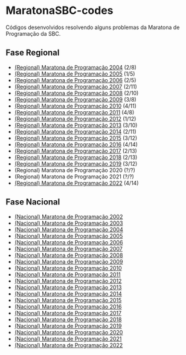 # MaratonaSBC-codes
Códigos desenvolvidos resolvendo alguns problemas da Maratona de Programação da SBC.

## Fase Regional

- [(Regional) Maratona de Programação 2004](https://github.com/Kenzo-Sugai/MaratonaSBC-codes/tree/main/Maratona%20de%20Programação%202004) (2/8)
- [(Regional) Maratona de Programação 2005](https://github.com/Kenzo-Sugai/MaratonaSBC-codes/tree/main/Maratona%20de%20Programação%202005) (1/5)
- [(Regional) Maratona de Programação 2006](https://github.com/Kenzo-Sugai/MaratonaSBC-codes/tree/main/Maratona%20de%20Programação%202006) (2/5)
- [(Regional) Maratona de Programação 2007](https://github.com/Kenzo-Sugai/MaratonaSBC-codes/tree/main/Maratona%20de%20Programação%202007) (2/11)
- [(Regional) Maratona de Programação 2008](https://github.com/Kenzo-Sugai/MaratonaSBC-codes/tree/main/Maratona%20de%20Programação%202008) (2/10)
- [(Regional) Maratona de Programação 2009](https://github.com/Kenzo-Sugai/MaratonaSBC-codes/tree/main/Maratona%20de%20Programação%202009) (3/8)
- [(Regional) Maratona de Programação 2010](https://github.com/Kenzo-Sugai/MaratonaSBC-codes/tree/main/Maratona%20de%20Programação%202010) (4/11)
- [(Regional) Maratona de Programação 2011](https://github.com/Kenzo-Sugai/MaratonaSBC-codes/tree/main/Maratona%20de%20Programação%202011) (4/8)
- [(Regional) Maratona de Programação 2012](https://github.com/Kenzo-Sugai/MaratonaSBC-codes/tree/main/Maratona%20de%20Programação%202012) (1/12)
- [(Regional) Maratona de Programação 2013](https://github.com/Kenzo-Sugai/MaratonaSBC-codes/tree/main/Maratona%20de%20Programação%202013) (3/10)
- [(Regional) Maratona de Programação 2014](https://github.com/Kenzo-Sugai/MaratonaSBC-codes/tree/main/Maratona%20de%20Programação%202014) (2/11)
- [(Regional) Maratona de Programação 2015](https://github.com/Kenzo-Sugai/MaratonaSBC-codes/tree/main/Maratona%20de%20Programação%202015) (3/12)
- [(Regional) Maratona de Programação 2016](https://github.com/Kenzo-Sugai/MaratonaSBC-codes/tree/main/Maratona%20de%20Programação%202016) (4/14)
- [(Regional) Maratona de Programação 2017](https://github.com/Kenzo-Sugai/MaratonaSBC-codes/tree/main/Maratona%20de%20Programação%202017) (2/13)
- [(Regional) Maratona de Programação 2018](https://github.com/Kenzo-Sugai/MaratonaSBC-codes/tree/main/Maratona%20de%20Programação%202018) (2/13)
- [(Regional) Maratona de Programação 2019](https://github.com/Kenzo-Sugai/MaratonaSBC-codes/tree/main/Maratona%20de%20Programação%202019) (3/12)
- (Regional) Maratona de Programação 2020 (?/?)
- (Regional) Maratona de Programação 2021 (?/?)
- [(Regional) Maratona de Programação 2022](https://github.com/Kenzo-Sugai/MaratonaSBC-codes/tree/main/Maratona%20de%20Programação%202022) (4/14)

## Fase Nacional

- [(Nacional) Maratona de Programação 2002]()
- [(Nacional) Maratona de Programação 2003]()
- [(Nacional) Maratona de Programação 2004]()
- [(Nacional) Maratona de Programação 2005]()
- [(Nacional) Maratona de Programação 2006]()
- [(Nacional) Maratona de Programação 2007]()
- [(Nacional) Maratona de Programação 2008]()
- [(Nacional) Maratona de Programação 2009]()
- [(Nacional) Maratona de Programação 2010]()
- [(Nacional) Maratona de Programação 2011]()
- [(Nacional) Maratona de Programação 2012]()
- [(Nacional) Maratona de Programação 2013]()
- [(Nacional) Maratona de Programação 2014]()
- [(Nacional) Maratona de Programação 2015]()
- [(Nacional) Maratona de Programação 2016]()
- [(Nacional) Maratona de Programação 2017]()
- [(Nacional) Maratona de Programação 2018]()
- [(Nacional) Maratona de Programação 2019]()
- [(Nacional) Maratona de Programação 2020]()
- [(Nacional) Maratona de Programação 2021]()
- [(Nacional) Maratona de Programação 2022]()
